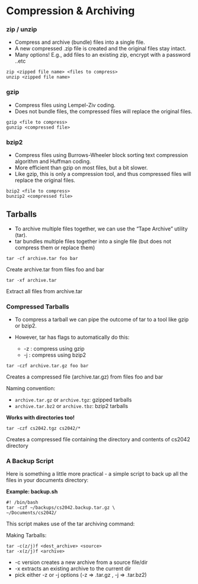 # Compression & Archiving

### zip / unzip

* Compress and archive (bundle) files into a single file.
* A new compressed .zip file is created and the original files stay intact.
* Many options! E.g., add files to an existing zip, encrypt with a password ..etc

```
zip <zipped file name> <files to compress>
unzip <zipped file name>
```

### gzip

* Compress files using Lempel-Ziv coding.
* Does not bundle files, the compressed files will replace the original files.

```
gzip <file to compress>
gunzip <compressed file>
```

### bzip2

* Compress files using Burrows-Wheeler block sorting text compression algorithm and Huffman coding.
* More efficient than gzip on most files, but a bit slower.
* Like gzip, this is only a compression tool, and thus compressed files will replace the original files.

```
bzip2 <file to compress>
bunzip2 <compressed file>
```

## Tarballs

* To archive multiple files together, we can use the “Tape Archive” utility (tar).
* tar bundles multiple files together into a single file (but does not compress them or replace them)

```
tar -cf archive.tar foo bar
```
Create archive.tar from files foo and bar

```
tar -xf archive.tar
```
Extract all files from archive.tar

### Compressed Tarballs

* To compress a tarball we can pipe the outcome of tar to a tool like gzip or bzip2.

* However, tar has flags to automatically do this:
  * -z : compress using gzip
  * -j : compress using bzip2

```
tar -czf archive.tar.gz foo bar
```
Creates a compressed file (archive.tar.gz) from files foo and bar

Naming convention:

* `archive.tar.gz` or `archive.tgz`: gzipped tarballs
* `archive.tar.bz2` or `archive.tbz`: bzip2 tarballs

**Works with directories too!**

```
tar -czf cs2042.tgz cs2042/*
```
Creates a compressed file containing the directory and contents of cs2042 directory

### A Backup Script

Here is something a little more practical - a simple script to back up all the files in your documents directory:

**Example: backup.sh**

```
#! /bin/bash
tar -czf ∼/backups/cs2042.backup.tar.gz \
∼/Documents/cs2042/
```

This script makes use of the tar archiving command:

Making Tarballs:
```
tar -c(z/j)f <dest_archive> <source>
tar -x(z/j)f <archive>
```

* -c version creates a new archive from a source file/dir
* -x extracts an existing archive to the current dir
* pick either -z or -j options (-z ⇒ .tar.gz , -j ⇒ .tar.bz2)